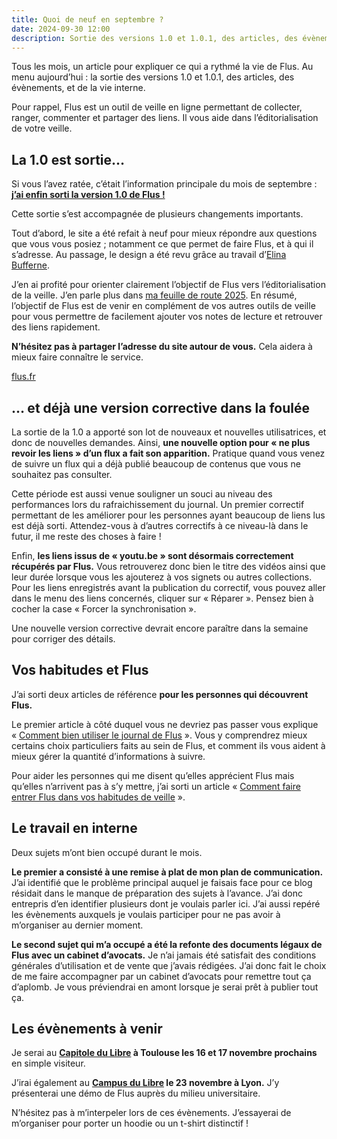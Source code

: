 ```yaml
---
title: Quoi de neuf en septembre ?
date: 2024-09-30 12:00
description: Sortie des versions 1.0 et 1.0.1, des articles, des évènements, et de la vie interne.
---
```


Tous les mois, un article pour expliquer ce qui a rythmé la vie de Flus.
Au menu aujourd’hui : la sortie des versions 1.0 et 1.0.1, des articles, des évènements, et de la vie interne.

Pour rappel, Flus est un outil de veille en ligne permettant de collecter, ranger, commenter et partager des liens.
Il vous aide dans l’éditorialisation de votre veille.

## La 1.0 est sortie…

Si vous l’avez ratée, c’était l’information principale du mois de septembre : [**j’ai enfin sorti la version 1.0 de Flus !**](flus-un-point-zero.html)

Cette sortie s’est accompagnée de plusieurs changements importants.

Tout d’abord, le site a été refait à neuf pour mieux répondre aux questions que vous vous posiez ; notamment ce que permet de faire Flus, et à qui il s’adresse.
Au passage, le design a été revu grâce au travail d’[Elina Bufferne](https://fr.linkedin.com/in/elina-bufferne).

J’en ai profité pour orienter clairement l’objectif de Flus vers l’éditorialisation de la veille.
J’en parle plus dans [ma feuille de route 2025](feuille-de-route-2025.html).
En résumé, l’objectif de Flus est de venir en complément de vos autres outils de veille pour vous permettre de facilement ajouter vos notes de lecture et retrouver des liens rapidement.

**N’hésitez pas à partager l’adresse du site autour de vous.**
Cela aidera à mieux faire connaître le service.

<p class="text--center">
    <a class="button button--primary" href="https://flus.fr">
        flus.fr
    </a>
</p>

## … et déjà une version corrective dans la foulée

La sortie de la 1.0 a apporté son lot de nouveaux et nouvelles utilisatrices, et donc de nouvelles demandes.
Ainsi, **une nouvelle option pour « ne plus revoir les liens » d’un flux a fait son apparition.**
Pratique quand vous venez de suivre un flux qui a déjà publié beaucoup de contenus que vous ne souhaitez pas consulter.

Cette période est aussi venue souligner un souci au niveau des performances lors du rafraichissement du journal.
Un premier correctif permettant de les améliorer pour les personnes ayant beaucoup de liens lus est déjà sorti.
Attendez-vous à d’autres correctifs à ce niveau-là dans le futur, il me reste des choses à faire !

Enfin, **les liens issus de « youtu.be » sont désormais correctement récupérés par Flus.**
Vous retrouverez donc bien le titre des vidéos ainsi que leur durée lorsque vous les ajouterez à vos signets ou autres collections.
Pour les liens enregistrés avant la publication du correctif, vous pouvez aller dans le menu des liens concernés, cliquer sur « Réparer ».
Pensez bien à cocher la case « Forcer la synchronisation ».

Une nouvelle version corrective devrait encore paraître dans la semaine pour corriger des détails.

## Vos habitudes et Flus

J’ai sorti deux articles de référence **pour les personnes qui découvrent Flus.**

Le premier article à côté duquel vous ne devriez pas passer vous explique « [Comment bien utiliser le journal de Flus](comment-bien-utiliser-le-journal.html) ».
Vous y comprendrez mieux certains choix particuliers faits au sein de Flus, et comment ils vous aident à mieux gérer la quantité d’informations à suivre.

Pour aider les personnes qui me disent qu’elles apprécient Flus mais qu’elles n’arrivent pas à s’y mettre, j’ai sorti un article « [Comment faire entrer Flus dans vos habitudes de veille](faire-entrer-flus-dans-vos-habitudes-de-veille.html) ».

## Le travail en interne

Deux sujets m’ont bien occupé durant le mois.

**Le premier a consisté à une remise à plat de mon plan de communication.**
J’ai identifié que le problème principal auquel je faisais face pour ce blog résidait dans le manque de préparation des sujets à l’avance.
J’ai donc entrepris d’en identifier plusieurs dont je voulais parler ici.
J’ai aussi repéré les évènements auxquels je voulais participer pour ne pas avoir à m’organiser au dernier moment.

**Le second sujet qui m’a occupé a été la refonte des documents légaux de Flus avec un cabinet d’avocats.**
Je n’ai jamais été satisfait des conditions générales d’utilisation et de vente que j’avais rédigées.
J’ai donc fait le choix de me faire accompagner par un cabinet d’avocats pour remettre tout ça d’aplomb.
Je vous préviendrai en amont lorsque je serai prêt à publier tout ça.

## Les évènements à venir

Je serai au **[Capitole du Libre](https://capitoledulibre.org/) à Toulouse les 16 et 17 novembre prochains** en simple visiteur.

J’irai également au **[Campus du Libre](https://www.campus-du-libre.org/) le 23 novembre à Lyon.**
J’y présenterai une démo de Flus auprès du milieu universitaire.

N’hésitez pas à m’interpeler lors de ces évènements.
J’essayerai de m’organiser pour porter un hoodie ou un t-shirt distinctif !
